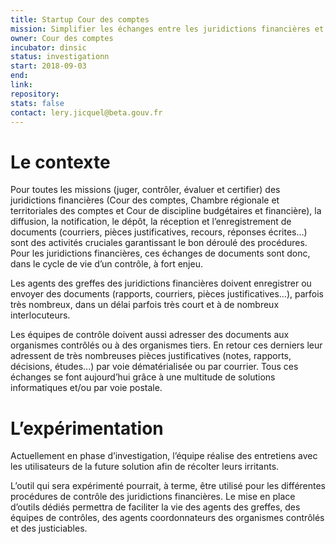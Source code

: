 ```yaml
---
title: Startup Cour des comptes
mission: Simplifier les échanges entre les juridictions financières et leurs interlocuteurs. Supprimer les irritants rencontrés par les agents des organismes contrôlés et des juridictions financières durant les procédures de contrôle.
owner: Cour des comptes
incubator: dinsic
status: investigationn
start: 2018-09-03
end: 
link:
repository:
stats: false
contact: lery.jicquel@beta.gouv.fr
---
```


# Le contexte
Pour toutes les missions (juger, contrôler, évaluer et certifier) des juridictions financières (Cour des comptes, Chambre régionale et territoriales des comptes et Cour de discipline budgétaires et financière), la diffusion, la notification, le dépôt, la réception et l’enregistrement de documents (courriers, pièces justificatives, recours, réponses écrites…) sont des activités cruciales garantissant le bon déroulé des procédures. Pour les juridictions financières, ces échanges de documents sont donc, dans le cycle de vie d’un contrôle, à fort enjeu.

Les agents des greffes des juridictions financières doivent enregistrer ou envoyer des documents (rapports, courriers, pièces justificatives…), parfois très nombreux, dans un délai parfois très court et à de nombreux interlocuteurs.

Les équipes de contrôle doivent aussi adresser des documents aux organismes contrôlés ou à des organismes tiers. En retour ces derniers leur adressent de très nombreuses pièces justificatives (notes, rapports, décisions, études...) par voie dématérialisée ou par courrier. Tous ces échanges se font aujourd’hui grâce à une multitude de solutions informatiques et/ou par voie postale.

# L’expérimentation
Actuellement en phase d’investigation, l’équipe réalise des entretiens avec les utilisateurs de la future solution afin de récolter leurs irritants.

L’outil qui sera expérimenté pourrait, à terme, être utilisé pour les différentes procédures de contrôle des juridictions financières. Le mise en place d’outils dédiés permettra de faciliter la vie des agents des greffes, des équipes de contrôles, des agents coordonnateurs des organismes contrôlés et des justiciables.

